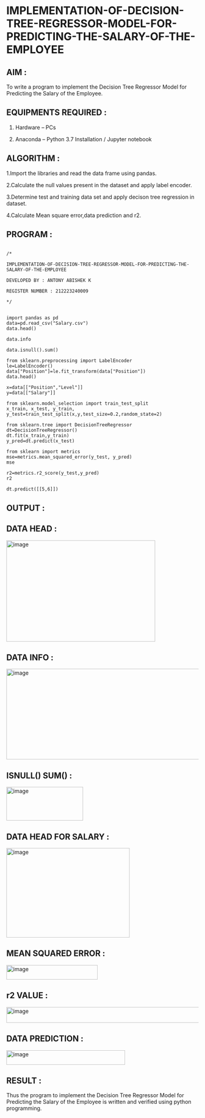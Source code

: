 # IMPLEMENTATION-OF-DECISION-TREE-REGRESSOR-MODEL-FOR-PREDICTING-THE-SALARY-OF-THE-EMPLOYEE

## AIM :

To write a program to implement the Decision Tree Regressor Model for Predicting the Salary of the Employee.

## EQUIPMENTS REQUIRED :

1. Hardware – PCs

2. Anaconda – Python 3.7 Installation / Jupyter notebook

## ALGORITHM :

1.Import the libraries and read the data frame using pandas.

2.Calculate the null values present in the dataset and apply label encoder.

3.Determine test and training data set and apply decison tree regression in dataset.  

4.Calculate Mean square error,data prediction and r2. 

## PROGRAM :

```

/*

IMPLEMENTATION-OF-DECISION-TREE-REGRESSOR-MODEL-FOR-PREDICTING-THE-SALARY-OF-THE-EMPLOYEE

DEVELOPED BY : ANTONY ABISHEK K 

REGISTER NUMBER : 212223240009

*/

```

```

import pandas as pd
data=pd.read_csv("Salary.csv")
data.head()

data.info

data.isnull().sum()

from sklearn.preprocessing import LabelEncoder
le=LabelEncoder()
data["Position"]=le.fit_transform(data["Position"])
data.head()

x=data[["Position","Level"]]
y=data[["Salary"]]

from sklearn.model_selection import train_test_split
x_train, x_test, y_train, y_test=train_test_split(x,y,test_size=0.2,random_state=2)

from sklearn.tree import DecisionTreeRegressor
dt=DecisionTreeRegressor()
dt.fit(x_train,y_train)
y_pred=dt.predict(x_test)

from sklearn import metrics
mse=metrics.mean_squared_error(y_test, y_pred)
mse

r2=metrics.r2_score(y_test,y_pred)
r2

dt.predict([[5,6]])

```


## OUTPUT :

## DATA HEAD :

<img width="390" height="265" alt="image" src="https://github.com/user-attachments/assets/4a4db8b8-0cd8-4a6b-9124-012a7ae48294" />

## DATA INFO :

<img width="603" height="237" alt="image" src="https://github.com/user-attachments/assets/108fac4a-cfd0-4e9c-a8ac-8ed5c62250fa" />

## ISNULL() SUM() :

<img width="201" height="88" alt="image" src="https://github.com/user-attachments/assets/cf92bf43-cf14-4931-b5a1-7e874e4d0d68" />

## DATA HEAD FOR SALARY :

<img width="323" height="234" alt="image" src="https://github.com/user-attachments/assets/5eca2dd1-9fb7-42f5-848e-dd2716be9f14" />

## MEAN SQUARED ERROR :

<img width="239" height="38" alt="image" src="https://github.com/user-attachments/assets/d7ab21c0-f51d-4c2c-8d05-ac0a17b84a95" />

## r2 VALUE :

<img width="1065" height="41" alt="image" src="https://github.com/user-attachments/assets/0d49012f-a5bd-41f6-96e5-c5af057b5bb4" />

## DATA PREDICTION :

<img width="311" height="38" alt="image" src="https://github.com/user-attachments/assets/c1a6bcd4-49a0-4ef0-8534-6636ea95f016" />

## RESULT :

Thus the program to implement the Decision Tree Regressor Model for Predicting the Salary of the Employee is written and verified using python programming.
